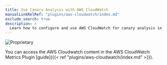 ```yaml
---
title: Use Canary Analysis with AWS CloudWatch
manualLinkRelRef: "plugins/aws-cloudwatch/index.md"
exclude_search: true
description: >
  Learn how to configure and use AWS CloudWatch for canary analysis in Spinnaker.
---
```

![Proprietary](/images/proprietary.svg)

<!-- add note in case redirect from search engine results click doesn't work -->

You can access the AWS Cloudwatch content in the AWS CloudWatch Metrics Plugin [guide]({{< ref "plugins/aws-cloudwatch/index.md" >}}).
